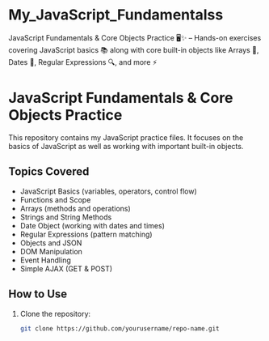 # My_JavaScript_Fundamentalss
JavaScript Fundamentals &amp; Core Objects Practice 🖥️✨ – Hands-on exercises covering JavaScript basics 📚 along with core built-in objects like Arrays 📂, Dates 📅, Regular Expressions 🔍, and more ⚡
# JavaScript Fundamentals & Core Objects Practice

This repository contains my JavaScript practice files. It focuses on the basics of JavaScript as well as working with important built-in objects.

## Topics Covered

- JavaScript Basics (variables, operators, control flow)
- Functions and Scope
- Arrays (methods and operations)
- Strings and String Methods
- Date Object (working with dates and times)
- Regular Expressions (pattern matching)
- Objects and JSON
- DOM Manipulation
- Event Handling
- Simple AJAX (GET & POST)

## How to Use

1. Clone the repository:
   ```bash
   git clone https://github.com/yourusername/repo-name.git
